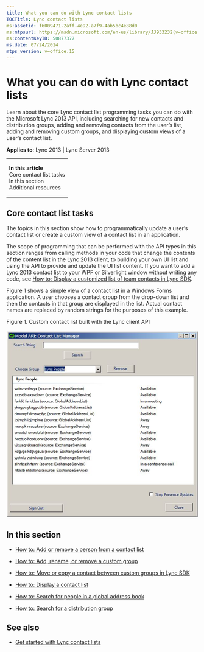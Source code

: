 ```yaml
---
title: What you can do with Lync contact lists
TOCTitle: Lync contact lists
ms:assetid: f6009471-2aff-4e92-a7f9-4ab5bc4e88d0
ms:mtpsurl: https://msdn.microsoft.com/en-us/library/JJ933232(v=office.15)
ms:contentKeyID: 50877377
ms.date: 07/24/2014
mtps_version: v=office.15
---
```


# What you can do with Lync contact lists

Learn about the core Lync contact list programming tasks you can do with the Microsoft Lync 2013 API, including searching for new contacts and distribution groups, adding and removing contacts from the user’s list, adding and removing custom groups, and displaying custom views of a user’s contact list.



**Applies to**: Lync 2013 | Lync Server 2013

<table>
<colgroup>
<col style="width: 100%" />
</colgroup>
<tbody>
<tr class="odd">
<td><p><strong>In this article</strong><br />
Core contact list tasks<br />
In this section<br />
Additional resources</p></td>
</tr>
</tbody>
</table>

## Core contact list tasks

The topics in this section show how to programmatically update a user’s contact list or create a custom view of a contact list in an application.

The scope of programming that can be performed with the API types in this section ranges from calling methods in your code that change the contents of the content list in the Lync 2013 client, to building your own UI list and using the API to provide and update the UI list content. If you want to add a Lync 2013 contact list to your WPF or Silverlight window without writing any code, see [How to: Display a customized list of team contacts in Lync SDK](how-to-display-a-customized-list-of-team-contacts-in-lync-sdk.md).

Figure 1 shows a simple view of a contact list in a Windows Forms application. A user chooses a contact group from the drop-down list and then the contacts in that group are displayed in the list. Actual contact names are replaced by random strings for the purposes of this example.

Figure 1. Custom contact list built with the Lync client API

  
![A custom contact list created with the Lync API](images/JJ933232.LyncClientSDK_ModelContactList(Office.15).jpg "A custom contact list created with the Lync API")

## In this section

  - [How to: Add or remove a person from a contact list](how-to-add-or-remove-a-person-from-a-contact-list.md)

  - [How to: Add, rename, or remove a custom group](how-to-add-rename-or-remove-a-custom-group.md)

  - [How to: Move or copy a contact between custom groups in Lync SDK](how-to-move-or-copy-a-contact-between-custom-groups-in-lync-sdk.md)

  - [How to: Display a contact list](how-to-display-a-contact-list.md)

  - [How to: Search for people in a global address book](how-to-search-for-people-in-a-global-address-book.md)

  - [How to: Search for a distribution group](how-to-search-for-a-distribution-group.md)

## See also

  - [Get started with Lync contact lists](get-started-with-lync-contact-lists.md)


